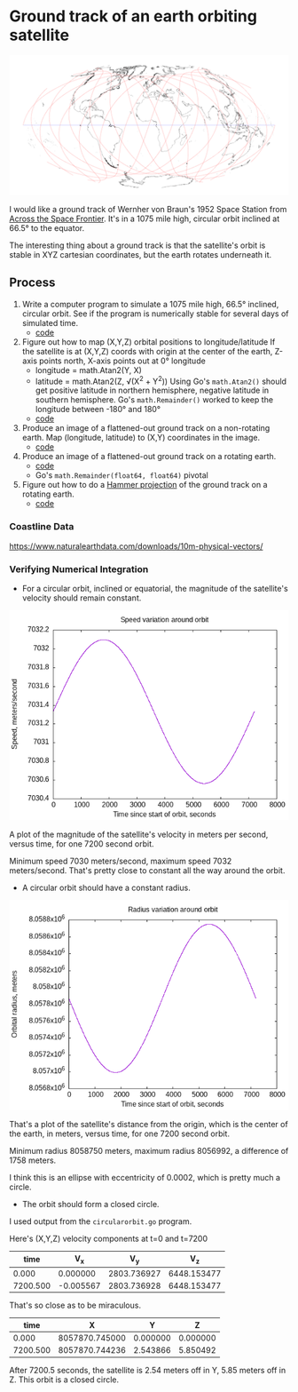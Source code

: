 # Ground track of an earth orbiting satellite

![Hammer projection map, plus 1075 mile circular orbit ground track](hammer_groundtrack_40.gif)

I would like a ground track of Wernher von Braun's
1952 Space Station from [Across the Space Frontier]().
It's in a 1075 mile high, circular orbit inclined at 66.5&deg; to the equator.

The interesting thing about a ground track is that the satellite's orbit
is stable in XYZ cartesian coordinates,
but the earth rotates underneath it.

## Process

1. Write a computer program to simulate a 1075 mile high, 66.5&deg; inclined, circular orbit.
See if the program is numerically stable for several days of simulated time.
    - [code](circularorbit.go)
2. Figure out how to map (X,Y,Z) orbital positions to longitude/latitude
If the satellite is at (X,Y,Z) coords with origin at the center of
the earth, Z-axis points north, X-axis points out at 0&deg; longitude
    - longitude = math.Atan2(Y, X)
    - latitude = math.Atan2(Z, &#8730;(X<sup>2</sup> + Y<sup>2</sup>))
Using Go's `math.Atan2()` should get positive latitude in northern hemisphere,
negative latitude in southern hemisphere.
Go's `math.Remainder()` worked to keep the longitude between -180&deg; and 180&deg;
    - [code](longlat.go)
3. Produce an image of a flattened-out ground track on a non-rotating earth.
Map (longitude, latitude) to (X,Y) coordinates in the image.
    - [code](llearth.go)
4. Produce an image of a flattened-out ground track on a rotating earth.
    - [code](llrotearth.go)
    - Go's `math.Remainder(float64, float64)` pivotal
5. Figure out how to do a [Hammer projection](https://en.wikipedia.org/wiki/Hammer_projection) of the ground track
on a rotating earth.
    - [code](llrotearthhammer.go)

### Coastline Data

https://www.naturalearthdata.com/downloads/10m-physical-vectors/

### Verifying Numerical Integration

- For a circular orbit, inclined or equatorial,
the magnitude of the satellite's velocity should remain constant.

![velocity magnitude for one orbit](velocity.png)

A plot of the magnitude of the satellite's velocity in meters per second,
versus time, for one 7200 second orbit.

Minimum speed 7030 meters/second, maximum speed 7032 meters/second.
That's pretty close to constant all the way around the orbit.

- A circular orbit should have a constant radius.

![satellite's distance from center of earth for one orbit](orbital_radius.png)

That's a plot of the satellite's distance from the origin,
which is the center of the earth, in meters,
versus time, for one 7200 second orbit.

Minimum radius 8058750 meters, maximum radius 8056992,
a difference of 1758 meters.

I think this is an ellipse with eccentricity of 0.0002,
which is pretty much a circle.

- The orbit should form a closed circle.

I used output from the `circularorbit.go` program.

Here's (X,Y,Z) velocity components at t=0 and t=7200

| time | V<sub>x</sub>| V<sub>y</sub>| V<sub>z</sub>|
|------|--------------|--------------|--------------|
|0.000 | 0.000000 | 2803.736927 | 6448.153477 | 
|7200.500 | -0.005567 | 2803.736928 | 6448.153477 |

That's so close as to be miraculous.

| time | X | Y | Z |
|------|--------------|--------------|--------------|
|0.000 | 8057870.745000 | 0.000000 | 0.000000|
|7200.500 | 8057870.744236 | 2.543866 | 5.850492|

After 7200.5 seconds, the satellite is 2.54 meters off in Y, 5.85 meters off in Z.
This orbit is a closed circle.
